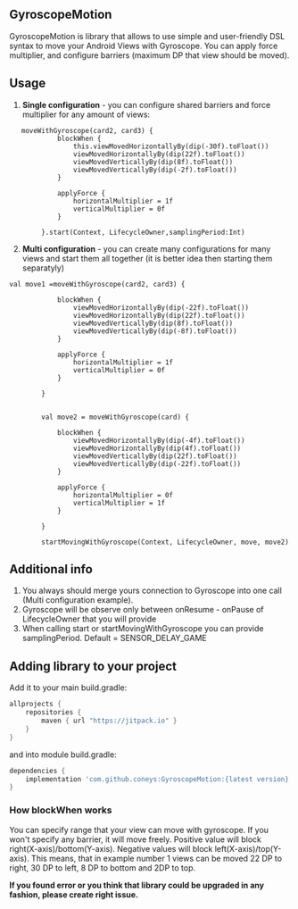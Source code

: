 ## GyroscopeMotion

GyroscopeMotion is library that allows to use simple and user-friendly DSL syntax to move your Android Views with Gyroscope. You can apply force multiplier, and configure barriers (maximum DP that view should be moved). 


## Usage

1. <b>Single configuration</b> - you can configure shared barriers and force multiplier for any amount of views:

```
   moveWithGyroscope(card2, card3) {
            blockWhen {
                this.viewMovedHorizontallyBy(dip(-30f).toFloat())
                viewMovedHorizontallyBy(dip(22f).toFloat())
                viewMovedVerticallyBy(dip(8f).toFloat())
                viewMovedVerticallyBy(dip(-2f).toFloat())
            }

            applyForce {
                horizontalMultiplier = 1f
                verticalMultiplier = 0f
            }

        }.start(Context, LifecycleOwner,samplingPeriod:Int)
```        
        
2. <b>Multi configuration</b> - you can create many configurations for many views and start them all together (it is better idea then starting them separatyly)
```
val move1 =moveWithGyroscope(card2, card3) {

            blockWhen {
                viewMovedHorizontallyBy(dip(-22f).toFloat())
                viewMovedHorizontallyBy(dip(22f).toFloat())
                viewMovedVerticallyBy(dip(8f).toFloat())
                viewMovedVerticallyBy(dip(-8f).toFloat())
            }

            applyForce {
                horizontalMultiplier = 1f
                verticalMultiplier = 0f
            }

        }


        val move2 = moveWithGyroscope(card) {

            blockWhen {
                viewMovedHorizontallyBy(dip(-4f).toFloat())
                viewMovedHorizontallyBy(dip(4f).toFloat())
                viewMovedVerticallyBy(dip(22f).toFloat())
                viewMovedVerticallyBy(dip(-22f).toFloat())
            }

            applyForce {
                horizontalMultiplier = 0f
                verticalMultiplier = 1f
            }

        }

        startMovingWithGyroscope(Context, LifecycleOwner, move, move2)
```

## Additional info
1. You always should merge yours connection to Gyroscope into one call (Multi configuration example).
2. Gyroscope will be observe only between onResume - onPause of LifecycleOwner that you will provide
3. When calling start or startMovingWithGyroscope you can provide samplingPeriod. Default = SENSOR_DELAY_GAME

## Adding library to your project 

Add it to your main build.gradle:
```gradle
allprojects {
    repositories {
        maven { url "https://jitpack.io" }
    }
}
```
and into module build.gradle:

```gradle
dependencies {
    implementation 'com.github.coneys:GyroscopeMotion:{latest version}'
}
```

### How blockWhen works
You can specify range that your view can move with gyroscope. If you won't specify any barrier, it will move freely.
Positive value will block right(X-axis)/bottom(Y-axis).
Negative values will block left(X-axis)/top(Y-axis). 
This means, that in example number 1 views can be moved 22 DP to right, 30 DP to left, 8 DP to bottom and 2DP to top.


<b>If you found error or you think that library could be upgraded in any fashion, please create right issue. </b>
  
